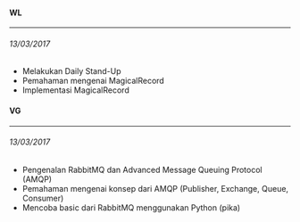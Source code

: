 #### WL
---

###### 13/03/2017
* Melakukan Daily Stand-Up
* Pemahaman mengenai MagicalRecord
* Implementasi MagicalRecord


#### VG
---

###### 13/03/2017
* Pengenalan RabbitMQ dan Advanced Message Queuing Protocol (AMQP)
* Pemahaman mengenai konsep dari AMQP (Publisher, Exchange, Queue, Consumer)
* Mencoba basic dari RabbitMQ menggunakan Python (pika)
